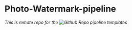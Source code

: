 # Photo-Watermark-pipeline

_This is remote repo for the ![Github Repo](https://img.shields.io/badge/GitHub%20Repo-https%3A%2F%2Fgithub.com%2Fsamblake30%2FDocker--Jenkins.git-blue) pipeline templates_
